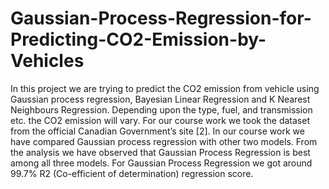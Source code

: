 # Gaussian-Process-Regression-for-Predicting-CO2-Emission-by-Vehicles

In this project we are trying to predict the CO2 emission from vehicle using Gaussian process regression, Bayesian Linear Regression and K Nearest Neighbours Regression. Depending upon the type, fuel, and transmission etc. the CO2 emission will vary. For our course work we took the dataset from the official Canadian Government’s site [2]. In our course work we have compared Gaussian process regression with other two models. From the analysis we have observed that Gaussian Process Regression is best among all three models. For Gaussian Process Regression we got around 99.7% R2 (Co-efficient of determination) regression score.
